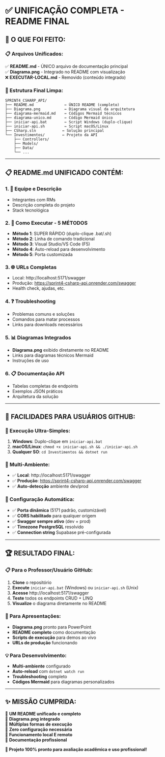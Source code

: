 # ✅ UNIFICAÇÃO COMPLETA - README FINAL

## 🎯 **O QUE FOI FEITO:**

### **📋 Arquivos Unificados:**
✅ **README.md** - ÚNICO arquivo de documentação principal  
✅ **Diagrama.png** - Integrado no README com visualização  
❌ **EXECUTAR-LOCAL.md** - Removido (conteúdo integrado)  

### **🚀 Estrutura Final Limpa:**
```
SPRINT4_CSHARP_API/
├── README.md              ← ÚNICO README (completo)
├── Diagrama.png           ← Diagrama visual da arquitetura
├── diagrama-mermaid.md    ← Códigos Mermaid técnicos
├── diagrama-unico.md      ← Código Mermaid único
├── iniciar-api.bat        ← Script Windows (duplo-clique)
├── iniciar-api.sh         ← Script macOS/Linux
├── CSharp.sln            ← Solução principal
└── Investimentos/        ← Projeto da API
    ├── Controllers/
    ├── Models/
    ├── Data/
    └── ...
```

---

## 📋 **README.md UNIFICADO CONTÉM:**

### **1. 👥 Equipe e Descrição**
- Integrantes com RMs
- Descrição completa do projeto
- Stack tecnológica

### **2. 🚀 Como Executar - 5 MÉTODOS**
- **Método 1**: SUPER RÁPIDO (duplo-clique .bat/.sh)
- **Método 2**: Linha de comando tradicional
- **Método 3**: Visual Studio/VS Code (F5)
- **Método 4**: Auto-reload para desenvolvimento
- **Método 5**: Porta customizada

### **3. 🌐 URLs Completas**
- Local: http://localhost:5171/swagger
- Produção: https://sprint4-csharp-api.onrender.com/swagger
- Health check, ajudas, etc.

### **4. ❓ Troubleshooting**
- Problemas comuns e soluções
- Comandos para matar processos
- Links para downloads necessários

### **5. 📊 Diagramas Integrados**
- **Diagrama.png** exibido diretamente no README
- Links para diagramas técnicos Mermaid
- Instruções de uso

### **6. 📋 Documentação API**
- Tabelas completas de endpoints
- Exemplos JSON práticos
- Arquitetura da solução

---

## 🎯 **FACILIDADES PARA USUÁRIOS GITHUB:**

### **🚀 Execução Ultra-Simples:**
1. **Windows**: Duplo-clique em `iniciar-api.bat`
2. **macOS/Linux**: `chmod +x iniciar-api.sh && ./iniciar-api.sh`
3. **Qualquer SO**: `cd Investimentos && dotnet run`

### **📱 Multi-Ambiente:**
- ✅ **Local**: http://localhost:5171/swagger
- ✅ **Produção**: https://sprint4-csharp-api.onrender.com/swagger
- ✅ **Auto-detecção** ambiente dev/prod

### **🔧 Configuração Automática:**
- ✅ **Porta dinâmica** (5171 padrão, customizável)
- ✅ **CORS habilitado** para qualquer origem
- ✅ **Swagger sempre ativo** (dev + prod)
- ✅ **Timezone PostgreSQL** resolvido
- ✅ **Connection string** Supabase pré-configurada

---

## 🏆 **RESULTADO FINAL:**

### **📋 Para o Professor/Usuário GitHub:**
1. **Clone** o repositório
2. **Execute** `iniciar-api.bat` (Windows) ou `iniciar-api.sh` (Unix)
3. **Acesse** http://localhost:5171/swagger
4. **Teste** todos os endpoints CRUD + LINQ
5. **Visualize** o diagrama diretamente no README

### **🎯 Para Apresentações:**
- **Diagrama.png** pronto para PowerPoint
- **README completo** como documentação
- **Scripts de execução** para demos ao vivo
- **URLs de produção** funcionando

### **💡 Para Desenvolvimento:**
- **Multi-ambiente** configurado
- **Auto-reload** com `dotnet watch run`
- **Troubleshooting** completo
- **Códigos Mermaid** para diagramas personalizados

---

## ✨ **MISSÃO CUMPRIDA:**

🎯 **UM README unificado e completo**  
🎯 **Diagrama.png integrado**  
🎯 **Múltiplas formas de execução**  
🎯 **Zero configuração necessária**  
🎯 **Funcionamento local E remoto**  
🎯 **Documentação profissional**  

**🚀 Projeto 100% pronto para avaliação acadêmica e uso profissional!**